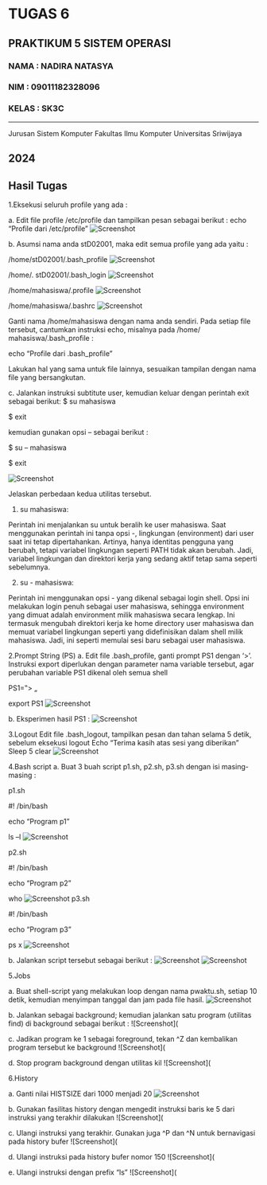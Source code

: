 # TUGAS 6 
PRAKTIKUM 5 SISTEM OPERASI
---
### NAMA : NADIRA NATASYA
### NIM : 09011182328096
### KELAS : SK3C
---
Jurusan Sistem Komputer
Fakultas Ilmu Komputer 
Universitas Sriwijaya

2024
---


## Hasil Tugas
  
1.Eksekusi seluruh profile yang ada :

a. Edit file profile /etc/profile dan tampilkan pesan sebagai berikut : 
echo “Profile dari /etc/profile”
![Screenshot](https://github.com/NADIRANTS/SISTEM-OPERASI/blob/main/File%20Tugas%206/VirtualBox_NADIRA%20NATASYA_26_09_2024_07_48_42.png)

b. Asumsi nama anda stD02001, maka edit semua profile yang ada yaitu : 

/home/stD02001/.bash_profile 
![Screenshot](https://github.com/NADIRANTS/SISTEM-OPERASI/blob/main/File%20Tugas%206/VirtualBox_NADIRA%20NATASYA_26_09_2024_08_11_42.png)

/home/. stD02001/.bash_login
![Screenshot](https://github.com/NADIRANTS/SISTEM-OPERASI/blob/main/File%20Tugas%206/VirtualBox_NADIRA%20NATASYA_26_09_2024_08_24_49.png)

/home/mahasiswa/.profile 
![Screenshot](https://github.com/NADIRANTS/SISTEM-OPERASI/blob/main/File%20Tugas%206/VirtualBox_NADIRA%20NATASYA_26_09_2024_08_47_31.png)

/home/mahasiswa/.bashrc 
![Screenshot](https://github.com/NADIRANTS/SISTEM-OPERASI/blob/main/File%20Tugas%206/VirtualBox_NADIRA%20NATASYA_26_09_2024_08_40_13.png)

Ganti nama /home/mahasiswa dengan nama anda sendiri. 
Pada setiap file tersebut, cantumkan instruksi echo, misalnya pada /home/ mahasiswa/.bash_profile : 

echo “Profile dari .bash_profile” 

Lakukan hal yang sama untuk file lainnya, sesuaikan tampilan dengan nama file yang 
bersangkutan. 

c. Jalankan instruksi subtitute user, kemudian keluar dengan perintah exit sebagai berikut: 
$ su mahasiswa 

$ exit 

kemudian gunakan opsi – sebagai berikut : 

$ su – mahasiswa 

$ exit 

![Screenshot](https://github.com/NADIRANTS/SISTEM-OPERASI/blob/main/File%20Tugas%206/VirtualBox_NADIRA%20NATASYA_26_09_2024_09_07_05.png)

Jelaskan perbedaan kedua utilitas tersebut.

1. su mahasiswa:

Perintah ini menjalankan su untuk beralih ke user mahasiswa. Saat menggunakan perintah ini tanpa opsi -, lingkungan (environment) dari user saat ini tetap dipertahankan. Artinya, hanya identitas pengguna yang berubah, tetapi variabel lingkungan seperti PATH tidak akan berubah. Jadi, variabel lingkungan dan direktori kerja yang sedang aktif tetap sama seperti sebelumnya.
        
2. su - mahasiswa:

Perintah ini menggunakan opsi - yang dikenal sebagai login shell. Opsi ini melakukan login penuh sebagai user mahasiswa, sehingga environment yang dimuat adalah environment milik mahasiswa secara lengkap. Ini termasuk mengubah direktori kerja ke home directory user mahasiswa dan memuat variabel lingkungan seperti yang didefinisikan dalam shell milik mahasiswa. Jadi, ini seperti memulai sesi baru sebagai user mahasiswa.
   
2.Prompt String (PS) 
a. Edit file .bash_profile, ganti prompt PS1 dengan ‘>’. Instruksi export diperlukan dengan  parameter nama variable tersebut, agar perubahan variable PS1 dikenal oleh semua shell

PS1=‟> „ 

export PS1 
![Screenshot](https://github.com/NADIRANTS/SISTEM-OPERASI/blob/main/File%20Tugas%206/VirtualBox_NADIRA%20NATASYA_26_09_2024_09_12_03.png)

b. Eksperimen hasil PS1 :
![Screenshot](https://github.com/NADIRANTS/SISTEM-OPERASI/blob/main/File%20Tugas%206/VirtualBox_NADIRA%20NATASYA_26_09_2024_09_38_45.png)

3.Logout 
Edit file .bash_logout, tampilkan pesan dan tahan selama 5 detik, sebelum eksekusi logout 
Echo “Terima kasih atas sesi yang diberikan”
Sleep 5 
clear
![Screenshot](https://github.com/NADIRANTS/SISTEM-OPERASI/blob/main/File%20Tugas%206/VirtualBox_NADIRA%20NATASYA_26_09_2024_09_45_26.png)

4.Bash script 
a. Buat 3 buah script p1.sh, p2.sh, p3.sh dengan isi masing-masing : 

p1.sh 

#! /bin/bash 

echo “Program p1” 

ls –l 
![Screenshot](https://github.com/NADIRANTS/SISTEM-OPERASI/blob/main/File%20Tugas%206/VirtualBox_NADIRA%20NATASYA_26_09_2024_09_51_37.png)

p2.sh 

#! /bin/bash 

echo “Program p2” 

who 
![Screenshot](https://github.com/NADIRANTS/SISTEM-OPERASI/blob/main/File%20Tugas%206/VirtualBox_NADIRA%20NATASYA_26_09_2024_09_52_56.png)
p3.sh 

#! /bin/bash 

echo “Program p3” 

ps x
![Screenshot](https://github.com/NADIRANTS/SISTEM-OPERASI/blob/main/File%20Tugas%206/VirtualBox_NADIRA%20NATASYA_26_09_2024_09_53_51.png)

b. Jalankan script tersebut sebagai berikut : 
![Screenshot](https://github.com/NADIRANTS/SISTEM-OPERASI/blob/main/File%20Tugas%206/VirtualBox_NADIRA%20NATASYA_26_09_2024_10_48_23.png)
![Screenshot](https://github.com/NADIRANTS/SISTEM-OPERASI/blob/main/File%20Tugas%206/VirtualBox_NADIRA%20NATASYA_26_09_2024_10_53_13.png)

5.Jobs 

a. Buat shell-script yang melakukan loop dengan nama pwaktu.sh, 
setiap 10 detik, kemudian menyimpan tanggal dan jam pada file hasil.
![Screenshot](https://github.com/NADIRANTS/SISTEM-OPERASI/blob/main/File%20Tugas%206/VirtualBox_NADIRA%20NATASYA_26_09_2024_10_20_57.png)

b. Jalankan sebagai background; kemudian jalankan satu program (utilitas find) di background 
sebagai berikut : 
![Screenshot](

c. Jadikan program ke 1 sebagai foreground, tekan ^Z dan kembalikan program tersebut ke 
background 
![Screenshot](

d. Stop program background dengan utilitas kil 
![Screenshot](

6.History 

a. Ganti nilai HISTSIZE dari 1000 menjadi 20 
![Screenshot](https://github.com/NADIRANTS/SISTEM-OPERASI/blob/main/File%20Tugas%206/VirtualBox_NADIRA%20NATASYA_26_09_2024_10_33_30.png)

b. Gunakan fasilitas history dengan mengedit instruksi baris ke 5 dari instruksi yang terakhir
dilakukan 
![Screenshot](

c. Ulangi instruksi yang terakhir. Gunakan juga ^P dan ^N untuk bernavigasi pada history bufer 
![Screenshot](

d. Ulangi instruksi pada history bufer nomor 150 
![Screenshot](

e. Ulangi instruksi dengan prefix “ls” 
![Screenshot](


